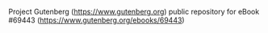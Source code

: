 Project Gutenberg (https://www.gutenberg.org) public repository for
eBook #69443 (https://www.gutenberg.org/ebooks/69443)

